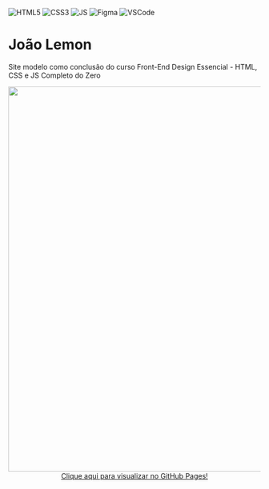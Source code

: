 ![HTML5](https://img.shields.io/badge/HTML5-E34F26?style=for-the-badge&logo=html5&logoColor=white)
![CSS3](https://img.shields.io/badge/CSS3-1572B6?style=for-the-badge&logo=css3&logoColor=white)
![JS](https://img.shields.io/badge/JavaScript-F7DF1E?style=for-the-badge&logo=javascript&logoColor=black)
![Figma](https://img.shields.io/badge/Figma-F2331E?style=for-the-badge&logo=figma&logoColor=white)
![VSCode](https://img.shields.io/badge/VSCode-050038?style=for-the-badge&logo=vscode&logoColor=white)

# João Lemon
Site modelo como conclusão do curso Front-End Design Essencial - HTML, CSS e JS Completo do Zero

<div align="center">
<img src="https://user-images.githubusercontent.com/83375136/196283332-1b7b0d37-e1e6-4784-b60c-e7bba776238e.png" width="770px" />
</div>
<div align="center">
<a href="https://mistermisunderstood.github.io/JoaoLemon/#" >Clique aqui para visualizar no GitHub Pages!</a>
</div>
